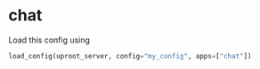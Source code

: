 # chat

Load this config using

```python
load_config(uproot_server, config="my_config", apps=["chat"])
```
